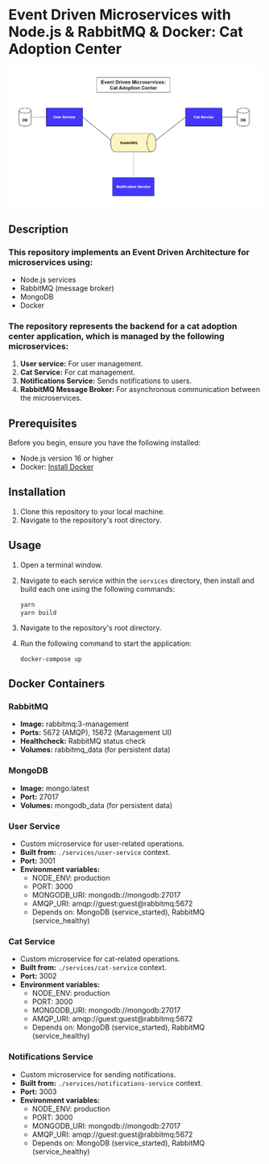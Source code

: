 # Event Driven Microservices with Node.js & RabbitMQ & Docker: Cat Adoption Center

![cat-addoption-architecture](https://github.com/nir11/node-rabbitmq-docker-event-driven-microservices/blob/main/assets/cat-adoption-center-architecture.png)

## Description

### This repository implements an Event Driven Architecture for microservices using:

- Node.js services
- RabbitMQ (message broker)
- MongoDB
- Docker

### The repository represents the backend for a cat adoption center application, which is managed by the following microservices:

1. **User service:** For user management.
2. **Cat Service:** For cat management.
3. **Notifications Service:** Sends notifications to users.
4. **RabbitMQ Message Broker:** For asynchronous communication between the microservices.

## Prerequisites

Before you begin, ensure you have the following installed:

- Node.js version 16 or higher
- Docker: [Install Docker](https://docs.docker.com/get-docker/)

## Installation

1. Clone this repository to your local machine.
2. Navigate to the repository's root directory.

## Usage

1. Open a terminal window.
2. Navigate to each service within the `services` directory, then install and build each one using the following commands:
   ```
   yarn
   yarn build
   ```
3. Navigate to the repository's root directory.
4. Run the following command to start the application:

   ```
   docker-compose up
   ```

## Docker Containers

### RabbitMQ

- **Image:** rabbitmq:3-management
- **Ports:** 5672 (AMQP), 15672 (Management UI)
- **Healthcheck:** RabbitMQ status check
- **Volumes:** rabbitmq_data (for persistent data)

### MongoDB

- **Image:** mongo:latest
- **Port:** 27017
- **Volumes:** mongodb_data (for persistent data)

### User Service

- Custom microservice for user-related operations.
- **Built from:** `./services/user-service` context.
- **Port:** 3001
- **Environment variables:**
  - NODE_ENV: production
  - PORT: 3000
  - MONGODB_URI: mongodb://mongodb:27017
  - AMQP_URI: amqp://guest:guest@rabbitmq:5672
  - Depends on: MongoDB (service_started), RabbitMQ (service_healthy)

### Cat Service

- Custom microservice for cat-related operations.
- **Built from:** `./services/cat-service` context.
- **Port:** 3002
- **Environment variables:**
  - NODE_ENV: production
  - PORT: 3000
  - MONGODB_URI: mongodb://mongodb:27017
  - AMQP_URI: amqp://guest:guest@rabbitmq:5672
  - Depends on: MongoDB (service_started), RabbitMQ (service_healthy)

### Notifications Service

- Custom microservice for sending notifications.
- **Built from:** `./services/notifications-service` context.
- **Port:** 3003
- **Environment variables:**
  - NODE_ENV: production
  - PORT: 3000
  - MONGODB_URI: mongodb://mongodb:27017
  - AMQP_URI: amqp://guest:guest@rabbitmq:5672
  - Depends on: MongoDB (service_started), RabbitMQ (service_healthy)
